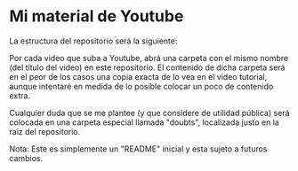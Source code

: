 # Mi material de Youtube

La estructura del repositorio será la siguiente:

Por cada video que suba a Youtube, abrá una carpeta con el mismo nombre (del título del video) en este repositorio. El contenido de dicha carpeta será en el peor de los casos una copia exacta de lo vea en el video tutorial, aunque intentaré en medida de lo posible colocar un poco de contenido extra.

Cualquier duda que se me plantee (y que considere de utilidad pública) será colocada en una carpeta especial llamada "doubts", localizada justo en la raiz del repositorio.

Nota: Este es simplemente un "README" inicial y esta sujeto a futuros cambios.
